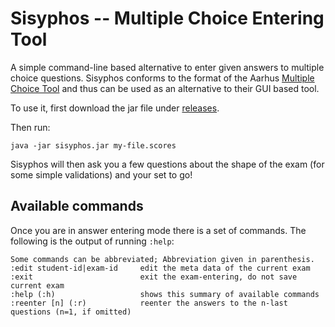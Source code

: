 # Sisyphos -- Multiple Choice Entering Tool
A simple command-line based alternative to enter given answers to
multiple choice questions. Sisyphos conforms to the format of the
Aarhus [Multiple Choice Tool](http://www.brics.dk/Multiple/) and
thus can be used as an alternative to their GUI based tool.

To use it, first download the jar file under [releases](https://github.com/b-studios/sisyphos/releases).

Then run:

```
java -jar sisyphos.jar my-file.scores
```

Sisyphos will then ask you a few questions about the shape of the
exam (for some simple validations) and your set to go!

## Available commands
Once you are in answer entering mode there is a set of commands. The
following is the output of running `:help`:

```
Some commands can be abbreviated; Abbreviation given in parenthesis.
:edit student-id|exam-id     edit the meta data of the current exam
:exit                        exit the exam-entering, do not save current exam
:help (:h)                   shows this summary of available commands
:reenter [n] (:r)            reenter the answers to the n-last questions (n=1, if omitted)
```

